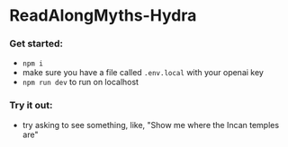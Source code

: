 # ReadAlongMyths-Hydra

### Get started:

- `npm i`
- make sure you have a file called `.env.local` with your openai key
- `npm run dev` to run on localhost

### Try it out:

- try asking to see something, like, "Show me where the Incan temples are"
